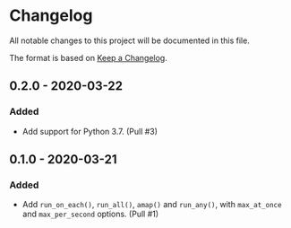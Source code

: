 # Changelog

All notable changes to this project will be documented in this file.

The format is based on [Keep a Changelog](https://keepachangelog.com/en/1.0.0/).

## 0.2.0 - 2020-03-22

### Added

- Add support for Python 3.7. (Pull #3)

## 0.1.0 - 2020-03-21

### Added

- Add `run_on_each()`, `run_all()`, `amap()` and `run_any()`, with `max_at_once` and `max_per_second` options. (Pull #1)

